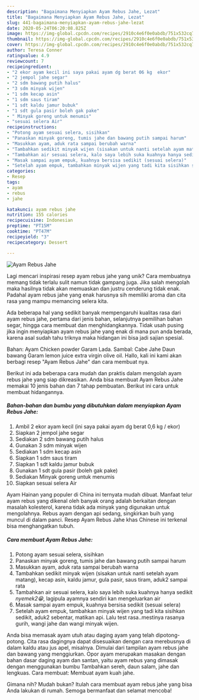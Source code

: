 ```yaml
---
description: "Bagaimana Menyiapkan Ayam Rebus Jahe, Lezat"
title: "Bagaimana Menyiapkan Ayam Rebus Jahe, Lezat"
slug: 441-bagaimana-menyiapkan-ayam-rebus-jahe-lezat
date: 2020-05-24T06:20:08.825Z
image: https://img-global.cpcdn.com/recipes/2910c4e6f0e0abdb/751x532cq70/ayam-rebus-jahe-foto-resep-utama.jpg
thumbnail: https://img-global.cpcdn.com/recipes/2910c4e6f0e0abdb/751x532cq70/ayam-rebus-jahe-foto-resep-utama.jpg
cover: https://img-global.cpcdn.com/recipes/2910c4e6f0e0abdb/751x532cq70/ayam-rebus-jahe-foto-resep-utama.jpg
author: Teresa Conner
ratingvalue: 4.9
reviewcount: 7
recipeingredient:
- "2 ekor ayam kecil ini saya pakai ayam dg berat 06 kg  ekor"
- "2 jempol jahe segar"
- "2 sdm bawang putih halus"
- "3 sdm minyak wijen"
- "1 sdm kecap asin"
- "1 sdm saus tiram"
- "1 sdt kaldu jamur bubuk"
- "1 sdt gula pasir boleh gak pake"
- " Minyak goreng untuk menumis"
- "sesuai selera Air"
recipeinstructions:
- "Potong ayam sesuai selera, sisihkan"
- "Panaskan minyak goreng, tumis jahe dan bawang putih sampai harum"
- "Masukkan ayam, aduk rata sampai berubah warna"
- "Tambahkan sedikit minyak wijen (sisakan untuk nanti setelah ayam matang), kecap asin, kaldu jamur, gula pasir, saus tiram, aduk2 sampai rata"
- "Tambahkan air sesuai selera, kalo saya lebih suka kuahnya hanya sedikit *nyemek2😁*, lagipula ayamnya sendiri kan mengeluarkan air"
- "Masak sampai ayam empuk, kuahnya bersisa sedikit (sesuai selera)"
- "Setelah ayam empuk, tambahkan minyak wijen yang tadi kita sisihkan sedikit, aduk2 sebentar, matikan api. Lalu test rasa..mestinya rasanya gurih, wangi jahe dan wangi minyak wijen."
categories:
- Resep
tags:
- ayam
- rebus
- jahe

katakunci: ayam rebus jahe 
nutrition: 155 calories
recipecuisine: Indonesian
preptime: "PT15M"
cooktime: "PT47M"
recipeyield: "3"
recipecategory: Dessert

---
```



![Ayam Rebus Jahe](https://img-global.cpcdn.com/recipes/2910c4e6f0e0abdb/751x532cq70/ayam-rebus-jahe-foto-resep-utama.jpg)

Lagi mencari inspirasi resep ayam rebus jahe yang unik? Cara membuatnya memang tidak terlalu sulit namun tidak gampang juga. Jika salah mengolah maka hasilnya tidak akan memuaskan dan justru cenderung tidak enak. Padahal ayam rebus jahe yang enak harusnya sih memiliki aroma dan cita rasa yang mampu memancing selera kita.

Ada beberapa hal yang sedikit banyak mempengaruhi kualitas rasa dari ayam rebus jahe, pertama dari jenis bahan, selanjutnya pemilihan bahan segar, hingga cara membuat dan menghidangkannya. Tidak usah pusing jika ingin menyiapkan ayam rebus jahe yang enak di mana pun anda berada, karena asal sudah tahu triknya maka hidangan ini bisa jadi sajian spesial.

Bahan: Ayam Chicken powder Garam Lada. Sambal: Cabe Jahe Daun bawang Garam lemon juice extra virgin olive oil. Hallo, kali ini kami akan berbagi resep &#34;Ayam Rebus Jahe&#34; dan cara membuat nya.


Berikut ini ada beberapa cara mudah dan praktis dalam mengolah ayam rebus jahe yang siap dikreasikan. Anda bisa membuat Ayam Rebus Jahe memakai 10 jenis bahan dan 7 tahap pembuatan. Berikut ini cara untuk membuat hidangannya.

<!--inarticleads1-->

##### Bahan-bahan dan bumbu yang dibutuhkan dalam menyiapkan Ayam Rebus Jahe:

1. Ambil 2 ekor ayam kecil (ini saya pakai ayam dg berat 0,6 kg / ekor)
1. Siapkan 2 jempol jahe segar
1. Sediakan 2 sdm bawang putih halus
1. Gunakan 3 sdm minyak wijen
1. Sediakan 1 sdm kecap asin
1. Siapkan 1 sdm saus tiram
1. Siapkan 1 sdt kaldu jamur bubuk
1. Gunakan 1 sdt gula pasir (boleh gak pake)
1. Sediakan  Minyak goreng untuk menumis
1. Siapkan sesuai selera Air


Ayam Hainan yang populer di China ini ternyata mudah dibuat. Manfaat telur ayam rebus yang dikenal oleh banyak orang adalah berkaitan dengan masalah kolesterol, karena tidak ada minyak yang digunakan untuk mengolahnya. Rebus ayam dengan api sedang, singkirkan buih yang muncul di dalam panci. Resep Ayam Rebus Jahe khas Chinese ini terkenal bisa menghangatkan tubuh. 

<!--inarticleads2-->

##### Cara membuat Ayam Rebus Jahe:

1. Potong ayam sesuai selera, sisihkan
1. Panaskan minyak goreng, tumis jahe dan bawang putih sampai harum
1. Masukkan ayam, aduk rata sampai berubah warna
1. Tambahkan sedikit minyak wijen (sisakan untuk nanti setelah ayam matang), kecap asin, kaldu jamur, gula pasir, saus tiram, aduk2 sampai rata
1. Tambahkan air sesuai selera, kalo saya lebih suka kuahnya hanya sedikit *nyemek2😁*, lagipula ayamnya sendiri kan mengeluarkan air
1. Masak sampai ayam empuk, kuahnya bersisa sedikit (sesuai selera)
1. Setelah ayam empuk, tambahkan minyak wijen yang tadi kita sisihkan sedikit, aduk2 sebentar, matikan api. Lalu test rasa..mestinya rasanya gurih, wangi jahe dan wangi minyak wijen.


Anda bisa memasak ayam utuh atau daging ayam yang telah dipotong-potong. Cita rasa dagingnya dapat disesuaikan dengan cara merebusnya di dalam kaldu atau jus apel, misalnya. Dimulai dari tampilan ayam rebus jahe dan bawang yang menggiurkan. Opor ayam merupakan masakan dengan bahan dasar daging ayam dan santan, yaitu ayam rebus yang dimasak dengan menggunakan bumbu Tambahkan sereh, daun salam, jahe dan lengkuas. Cara membuat: Membuat ayam kuah jahe. 

Gimana nih? Mudah bukan? Itulah cara membuat ayam rebus jahe yang bisa Anda lakukan di rumah. Semoga bermanfaat dan selamat mencoba!
